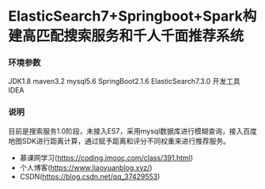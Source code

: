 # ElasticSearch7+Springboot+Spark构建高匹配搜索服务和千人千面推荐系统

### 环境参数
JDK1.8
maven3.2
mysql5.6
SpringBoot2.1.6
ElasticSearch7.3.0
开发工具 IDEA

### 说明
目前是搜索服务1.0阶段，未接入ES7，采用mysql数据库进行模糊查询，接入百度地图SDK进行距离计算，通过赋予距离和评分不同权重来进行推荐服务。

* 慕课网学习(https://coding.imooc.com/class/391.html)
* 个人博客(https://www.liaoyuanblog.xyz/)
* CSDN(https://blog.csdn.net/qq_37429553)

